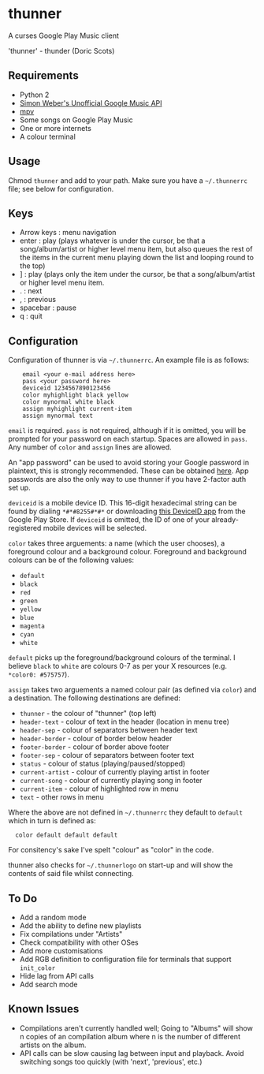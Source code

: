 thunner
=======

A curses Google Play Music client

'thunner' - thunder (Doric Scots)

Requirements
------------

* Python 2
* [Simon Weber's Unofficial Google Music API][weber]
* [mpv](http://mpv.io/)
* Some songs on Google Play Music
* One or more internets
* A colour terminal

Usage
-----

Chmod `thunner` and add to your path. Make sure you have a `~/.thunnerrc` file; see below for configuration.

Keys
----

* Arrow keys : menu navigation
* enter : play (plays whatever is under the cursor, be that a song/album/artist or higher level menu item, but also queues the rest of the items in the current menu playing down the list and looping round to the top)
* ] : play (plays only the item under the cursor, be that a song/album/artist or higher level menu item.
* . : next
* , : previous
* spacebar : pause
* q : quit

Configuration
-------------

Configuration of thunner is via `~/.thunnerrc`. An example file is as follows:

        email <your e-mail address here>
        pass <your password here>
        deviceid 1234567890123456
        color myhighlight black yellow
        color mynormal white black
        assign myhighlight current-item
        assign mynormal text

`email` is required.
`pass` is not required, although if it is omitted, you will be prompted for your password on each startup. Spaces are allowed in `pass`.
Any number of `color` and `assign` lines are allowed.

An "app password" can be used to avoid storing your Google password in plaintext, this is strongly recommended. These can be obtained [here](https://security.google.com/settings/security/apppasswords). App passwords are also the only way to use thunner if you have 2-factor auth set up.

`deviceid` is a mobile device ID. This 16-digit hexadecimal string can be found by dialing `*#*#8255#*#*` or downloading [this DeviceID app](https://play.google.com/store/apps/details?id=com.evozi.deviceid) from the Google Play Store. If `deviceid` is omitted, the ID of one of your already-registered mobile devices will be selected.

`color` takes three arguements: a name (which the user chooses), a foreground colour and a background colour. Foreground and background colours can be of the following values:

* `default`
* `black`
* `red`
* `green`
* `yellow`
* `blue`
* `magenta`
* `cyan`
* `white`

`default` picks up the foreground/background colours of the terminal. I believe `black` to `white` are colours 0-7 as per your X resources (e.g. `*color0: #575757`).

`assign` takes two arguements a named colour pair (as defined via `color`) and a destination. The following destinations are defined:

* `thunner` - the colour of "thunner" (top left)
* `header-text` - colour of text in the header (location in menu tree)
* `header-sep` - colour of separators between header text
* `header-border` - colour of border below header
* `footer-border` - colour of border above footer
* `footer-sep` - colour of separators between footer text
* `status` - colour of status (playing/paused/stopped)
* `current-artist` - colour of currently playing artist in footer
* `current-song` - colour of currently playing song in footer
* `current-item` - colour of highlighted row in menu
* `text` - other rows in menu

Where the above are not defined in `~/.thunnerrc` they default to `default` which in turn is defined as:

      color default default default

For consitency's sake I've spelt "colour" as "color" in the code.

thunner also checks for `~/.thunnerlogo` on start-up and will show the contents of said file whilst connecting.

To Do
-----

* Add a random mode
* Add the ability to define new playlists
* Fix compilations under "Artists"
* Check compatibility with other OSes
* Add more customisations
* Add RGB definition to configuration file for terminals that support `init_color`
* Hide lag from API calls
* Add search mode

Known Issues
------------

* Compilations aren't currently handled well; Going to "Albums" will show n copies of an compilation album where n is the number of different artists on the album.
* API calls can be slow causing lag between input and playback. Avoid switching songs too quickly (with 'next', 'previous', etc.)

[weber]: https://github.com/simon-weber/Unofficial-Google-Music-API "Simon Weber's Unofficial Google Music API"
